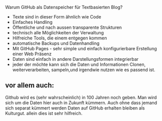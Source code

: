 Warum GitHub als Datenspeicher für Textbasierten Blog?

- Texte sind in dieser Form ähnlich wie Code
- Einfaches Handling 
- Öffentliche und nach aussen transparente Strukturen
- technisch alle Möglichkeiten der Verwaltung
- Hilfreiche Tools, die einem entgegen kommen
- automatische Backups und Datenhandling 
- Mit GitHub Pages - sehr simple und einfach konfigurierbare Erstellung einer Web Präsenz
- Daten sind einfach in andere Darstellungsformen integrierbar 
- jeder der möchte kann sich die Daten und Informationen Clonen, weiterverarbeiten, sampeln,und irgendwie nutzen wie es passend ist. 

## vor allem auch:

Github wird es (sehr wahrscheinlich) in 100 Jahren noch geben. Man wird sich um die Daten hier auch in Zukunft kümmern. Auch ohne dass jemand sich separat kümmert werden Daten auf GitHub erhalten bleiben als Kulturgut. allein dies ist sehr hilfreich. 
